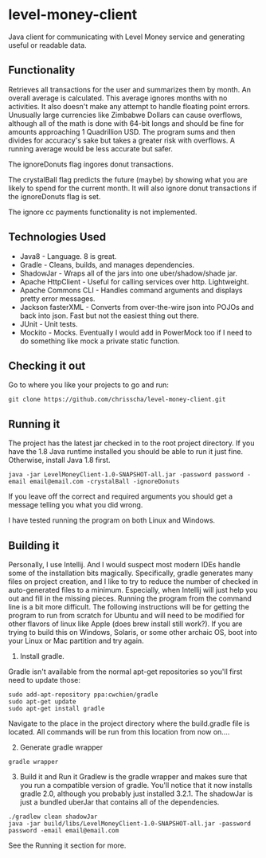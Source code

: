 # level-money-client
Java client for communicating with Level Money service and generating useful or readable data.

## Functionality
Retrieves all transactions for the user and summarizes them by month. An overall average is calculated. This average ignores months with no activities. It also doesn't make any attempt to handle floating point errors. Unusually large currencies like Zimbabwe Dollars can cause overflows, although all of the math is done with 64-bit longs and should be fine for amounts approaching 1 Quadrillion USD. The program sums and then divides for accuracy's sake but takes a greater risk with overflows. A running average would be less accurate but safer.

The ignoreDonuts flag ingores donut transactions.

The crystalBall flag predicts the future (maybe) by showing what you are likely to spend for the current month. It will also ignore donut transactions if the ignoreDonuts flag is set.

The ignore cc payments functionality is not implemented.

## Technologies Used
- Java8 - Language. 8 is great.
- Gradle - Cleans, builds, and manages dependencies.
- ShadowJar - Wraps all of the jars into one uber/shadow/shade jar.
- Apache HttpClient - Useful for calling services over http. Lightweight.
- Apache Commons CLI - Handles command arguments and displays pretty error messages.
- Jackson fasterXML - Converts from over-the-wire json into POJOs and back into json. Fast but not the easiest thing out there.
- JUnit - Unit tests.
- Mockito - Mocks. Eventually I would add in PowerMock too if I need to do something like mock a private static function.

## Checking it out
Go to where you like your projects to go and run:
```
git clone https://github.com/chrisscha/level-money-client.git
```

## Running it
The project has the latest jar checked in to the root project directory. If you have the 1.8 Java runtime installed you should be able to run it just fine. Otherwise, install Java 1.8 first.
```
java -jar LevelMoneyClient-1.0-SNAPSHOT-all.jar -password password -email email@email.com -crystalBall -ignoreDonuts
```
If you leave off the correct and required arguments you should get a message telling you what you did wrong.

I have tested running the program on both Linux and Windows.

## Building it
Personally, I use Intellij. And I would suspect most modern IDEs handle some of the installation bits magically. Specifically, gradle generates many files on project creation, and I like to try to reduce the number of checked in auto-generated files to a minimum. Especially, when Intellij will just help you out and fill in the missing pieces. Running the program from the command line is a bit more difficult. The following instructions will be for getting the program to run from scratch for Ubuntu and will need to be modified for other flavors of linux like Apple (does brew install still work?). If you are trying to build this on Windows, Solaris, or some other archaic OS, boot into your Linux or Mac partition and try again.

1. Install gradle. 

Gradle isn't available from the normal apt-get repositories so you'll first need to update those:
```
sudo add-apt-repository ppa:cwchien/gradle
sudo apt-get update
sudo apt-get install gradle
```

Navigate to the place in the project directory where the build.gradle file is located. All commands will be run from this location from now on....

2. Generate gradle wrapper
```
gradle wrapper
```

3. Build it and Run it
Gradlew is the gradle wrapper and makes sure that you run a compatible version of gradle. You'll notice that it now installs gradle 2.0, although you probably just installed 3.2.1. The shadowJar is just a bundled uberJar that contains all of the dependencies.
```
./gradlew clean shadowJar
java -jar build/libs/LevelMoneyClient-1.0-SNAPSHOT-all.jar -password password -email email@email.com
```
See the Running it section for more.
